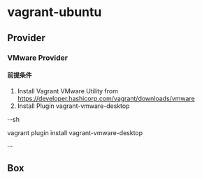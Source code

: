 # vagrant-ubuntu

## Provider

### VMware Provider

#### 前提条件

1. Install Vagrant VMware Utility from <https://developer.hashicorp.com/vagrant/downloads/vmware>
2. Install Plugin vagrant-vmware-desktop

···sh

vagrant plugin install vagrant-vmware-desktop

···

## Box

